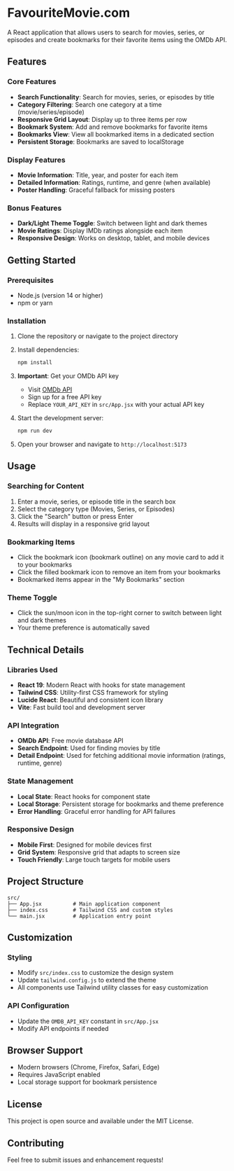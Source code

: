 # FavouriteMovie.com

A React application that allows users to search for movies, series, or episodes and create bookmarks for their favorite items using the OMDb API.

## Features

### Core Features
- **Search Functionality**: Search for movies, series, or episodes by title
- **Category Filtering**: Search one category at a time (movie/series/episode)
- **Responsive Grid Layout**: Display up to three items per row
- **Bookmark System**: Add and remove bookmarks for favorite items
- **Bookmarks View**: View all bookmarked items in a dedicated section
- **Persistent Storage**: Bookmarks are saved to localStorage

### Display Features
- **Movie Information**: Title, year, and poster for each item
- **Detailed Information**: Ratings, runtime, and genre (when available)
- **Poster Handling**: Graceful fallback for missing posters

### Bonus Features
- **Dark/Light Theme Toggle**: Switch between light and dark themes
- **Movie Ratings**: Display IMDb ratings alongside each item
- **Responsive Design**: Works on desktop, tablet, and mobile devices

## Getting Started

### Prerequisites
- Node.js (version 14 or higher)
- npm or yarn

### Installation

1. Clone the repository or navigate to the project directory
2. Install dependencies:
   ```bash
   npm install
   ```

3. **Important**: Get your OMDb API key
   - Visit [OMDb API](https://www.omdbapi.com/)
   - Sign up for a free API key
   - Replace `YOUR_API_KEY` in `src/App.jsx` with your actual API key

4. Start the development server:
   ```bash
   npm run dev
   ```

5. Open your browser and navigate to `http://localhost:5173`

## Usage

### Searching for Content
1. Enter a movie, series, or episode title in the search box
2. Select the category type (Movies, Series, or Episodes)
3. Click the "Search" button or press Enter
4. Results will display in a responsive grid layout

### Bookmarking Items
- Click the bookmark icon (bookmark outline) on any movie card to add it to your bookmarks
- Click the filled bookmark icon to remove an item from your bookmarks
- Bookmarked items appear in the "My Bookmarks" section

### Theme Toggle
- Click the sun/moon icon in the top-right corner to switch between light and dark themes
- Your theme preference is automatically saved

## Technical Details

### Libraries Used
- **React 19**: Modern React with hooks for state management
- **Tailwind CSS**: Utility-first CSS framework for styling
- **Lucide React**: Beautiful and consistent icon library
- **Vite**: Fast build tool and development server

### API Integration
- **OMDb API**: Free movie database API
- **Search Endpoint**: Used for finding movies by title
- **Detail Endpoint**: Used for fetching additional movie information (ratings, runtime, genre)

### State Management
- **Local State**: React hooks for component state
- **Local Storage**: Persistent storage for bookmarks and theme preference
- **Error Handling**: Graceful error handling for API failures

### Responsive Design
- **Mobile First**: Designed for mobile devices first
- **Grid System**: Responsive grid that adapts to screen size
- **Touch Friendly**: Large touch targets for mobile users

## Project Structure

```
src/
├── App.jsx          # Main application component
├── index.css        # Tailwind CSS and custom styles
└── main.jsx         # Application entry point
```

## Customization

### Styling
- Modify `src/index.css` to customize the design system
- Update `tailwind.config.js` to extend the theme
- All components use Tailwind utility classes for easy customization

### API Configuration
- Update the `OMDB_API_KEY` constant in `src/App.jsx`
- Modify API endpoints if needed

## Browser Support
- Modern browsers (Chrome, Firefox, Safari, Edge)
- Requires JavaScript enabled
- Local storage support for bookmark persistence

## License
This project is open source and available under the MIT License.

## Contributing
Feel free to submit issues and enhancement requests!

